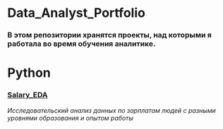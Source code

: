 # Data_Analyst_Portfolio
### В этом репозитории хранятся проекты, над которыми я работала во время обучения аналитике.
# **Python**
  ### [Salary_EDA](https://github.com/PaulinKingsly/Data_Analyst_Portfolio/blob/main/Salary_EDA.ipynb)
  *Исследовательский анализ данных по зарплатам людей с разными уровнями образования и опытом работы*
